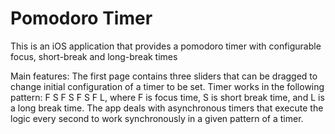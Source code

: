 # Pomodoro Timer

This is an iOS application that provides a pomodoro timer with configurable focus, short-break and long-break times

Main features: The first page contains three sliders that can be dragged to change initial configuration of a timer to be set. Timer works in the following pattern: F S F S F S F L, where F is focus time, S is short break time, and L is a long break time. The app deals with asynchronous timers that execute the logic every second to work synchronously in a given pattern of a timer. 
